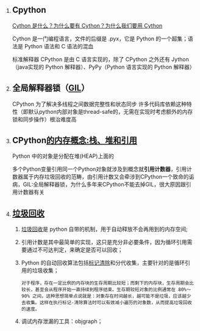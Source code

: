 1. ## Cpython

   [Cython 是什么？为什么要有 Cython？为什么我们要用 Cython](https://www.cnblogs.com/traditional/p/13196509.html)

   Cython 是一门编程语言，文件的后缀是 .pyx，它是 Python 的一个超集；语法是 Python 语法和 C 语法的混血

   标准解释器 CPython 是由 C 语言实现的，除了 CPython 之外还有 Jython（java实现的 Python 解释器）、PyPy（Python 语言实现的 Python 解释器）

2. ## 全局解释器锁（[GIL](https://www.cnblogs.com/cjaaron/p/9166538.html)）

   CPython 为了解决多线程之间数据完整性和状态同步
   许多代码库依赖这种特性（即默认python内部对象是thread-safe的，无需在实现时考虑额外的内存锁和同步操作）根治难度高

3. ## CPython[的内存概念:栈、堆和引用](https://zhuanlan.zhihu.com/p/166160468)

   Python 中的对象是分配在堆(HEAP)上面的

   多个Python变量引用同一个Python对象就涉及到概念就**引用计数器**，引用计数器属于内存垃圾回收的范畴，由引用计数又会牵涉到CPython一个致命的诟病，GIL:全局解释器锁，为什么多年来CPython不能去掉GIL，很大原因跟引用计数器有关

4. ## [垃圾回收](https://blog.csdn.net/fragmentalice/article/details/84983516)

   1. [垃圾回收](https://www.cnblogs.com/sea520/p/11168522.html)是 python 自带的机制，用于自动释放不会再用到的内存空间;

   2. 引用计数是其中最简单的实现，这只是充分非必要条件，因为循环引用需要通过不可达判定，来确定是否可以回收；

   3. Python 的自动回收算法包括[标记清除](https://zhuanlan.zhihu.com/p/83251959)和分代收集，主要针对的是循环引用的垃圾收集；

      ```
      对于程序，存在一定比例的内存块的生存周期比较短；而剩下的内存块，生存周期会比较长，甚至会从程序开始一直持续到程序结束。生存期较短对象的比例通常在 80%～90% 之间，这种思想简单点说就是：对象存在时间越长，越可能不是垃圾，应该越少去收集。这样在执行标记-清除算法时可以有效减小遍历的对象数，从而提高垃圾回收的速度。
      ```

   4. 调试内存泄漏的工具：objgraph；